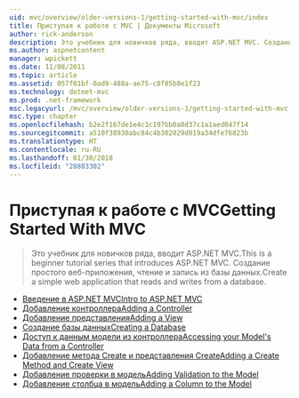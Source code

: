 ```yaml
---
uid: mvc/overview/older-versions-1/getting-started-with-mvc/index
title: Приступая к работе с MVC | Документы Microsoft
author: rick-anderson
description: Это учебник для новичков ряда, вводит ASP.NET MVC. Создание простого веб-приложения, чтение и запись из базы данных.
ms.author: aspnetcontent
manager: wpickett
ms.date: 11/08/2011
ms.topic: article
ms.assetid: 057f01bf-0ad9-488a-ae75-c8f85b8e1f23
ms.technology: dotnet-mvc
ms.prod: .net-framework
msc.legacyurl: /mvc/overview/older-versions-1/getting-started-with-mvc
msc.type: chapter
ms.openlocfilehash: b2e2f167de1e4c1c197bb0a8d37c1a1aed047f14
ms.sourcegitcommit: a510f38930abc84c4b302029d019a34dfe76823b
ms.translationtype: HT
ms.contentlocale: ru-RU
ms.lasthandoff: 01/30/2018
ms.locfileid: "28883302"
---
```

<a name="getting-started-with-mvc"></a><span data-ttu-id="ecbfd-104">Приступая к работе с MVC</span><span class="sxs-lookup"><span data-stu-id="ecbfd-104">Getting Started With MVC</span></span>
====================
> <span data-ttu-id="ecbfd-105">Это учебник для новичков ряда, вводит ASP.NET MVC.</span><span class="sxs-lookup"><span data-stu-id="ecbfd-105">This is a beginner tutorial series that introduces ASP.NET MVC.</span></span> <span data-ttu-id="ecbfd-106">Создание простого веб-приложения, чтение и запись из базы данных.</span><span class="sxs-lookup"><span data-stu-id="ecbfd-106">Create a simple web application that reads and writes from a database.</span></span>


- [<span data-ttu-id="ecbfd-107">Введение в ASP.NET MVC</span><span class="sxs-lookup"><span data-stu-id="ecbfd-107">Intro to ASP.NET MVC</span></span>](getting-started-with-mvc-part1.md)
- [<span data-ttu-id="ecbfd-108">Добавление контроллера</span><span class="sxs-lookup"><span data-stu-id="ecbfd-108">Adding a Controller</span></span>](getting-started-with-mvc-part2.md)
- [<span data-ttu-id="ecbfd-109">Добавление представления</span><span class="sxs-lookup"><span data-stu-id="ecbfd-109">Adding a View</span></span>](getting-started-with-mvc-part3.md)
- [<span data-ttu-id="ecbfd-110">Создание базы данных</span><span class="sxs-lookup"><span data-stu-id="ecbfd-110">Creating a Database</span></span>](getting-started-with-mvc-part4.md)
- [<span data-ttu-id="ecbfd-111">Доступ к данным модели из контроллера</span><span class="sxs-lookup"><span data-stu-id="ecbfd-111">Accessing your Model's Data from a Controller</span></span>](getting-started-with-mvc-part5.md)
- [<span data-ttu-id="ecbfd-112">Добавление метода Create и представления Create</span><span class="sxs-lookup"><span data-stu-id="ecbfd-112">Adding a Create Method and Create View</span></span>](getting-started-with-mvc-part6.md)
- [<span data-ttu-id="ecbfd-113">Добавление проверки в модель</span><span class="sxs-lookup"><span data-stu-id="ecbfd-113">Adding Validation to the Model</span></span>](getting-started-with-mvc-part7.md)
- [<span data-ttu-id="ecbfd-114">Добавление столбца в модель</span><span class="sxs-lookup"><span data-stu-id="ecbfd-114">Adding a Column to the Model</span></span>](getting-started-with-mvc-part8.md)
